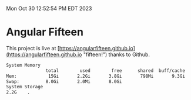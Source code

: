 Mon Oct 30 12:52:54 PM EDT 2023

# Angular Fifteen


This project is live at [https://angularfifteen.github.io](https://angularfifteen.github.io "fifteen!") thanks to Github.

```bash
System Memory
               total        used        free      shared  buff/cache   available
Mem:            15Gi       2.2Gi       3.8Gi       798Mi       9.3Gi        11Gi
Swap:          8.0Gi       2.0Mi       8.0Gi
System Storage
2.2G	.
```
```bash
